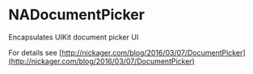 # NADocumentPicker
Encapsulates UIKit document picker UI

For details see [http://nickager.com/blog/2016/03/07/DocumentPicker](http://nickager.com/blog/2016/03/07/DocumentPicker)
